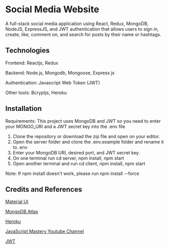 # Social Media Website
A full-stack social media application using React, Redux, MongoDB, NodeJS, ExpressJS, and JWT authentication that allows users to sign in, create, like, comment on, 
and search for posts by their name or hashtags.


## Technologies

Frontend: Reactjs, Redux

Backend: Node.js, Mongodb, Mongoose, Express js

Authentication: Javascript Web Token (JWT)

Other tools: Bcryptjs, Heroku 


## Installation

Requirements: This project uses MongoDB and JWT so you need to enter your MONGO_URI and a JWT secret key into the .env file

1. Clone the repository or download the zip file and open on your editor.
2. Open the server folder and clone the .env.example folder and rename it to .env
3. Enter your MongoDB URI, desired port, and JWT secret key.
4. On one terminal run cd server, npm install, npm start
5. Open another terminal and run cd client, npm install, npm start

Note: If npm install doesn't work, please run npm install --force


## Credits and References
<a href="https://mui.com/material-ui/material-icons/?query=admin">Material UI</a>

<a href="https://cloud.mongodb.com/">MongoDB Atlas</a>

<a href="https://www.heroku.com/">Heroku</a>

<a href="https://www.youtube.com/c/JavaScriptMastery">JavaScript Mastery Youtube Channel</a>

<a href="https://jwt.io/introduction">JWT</a>
